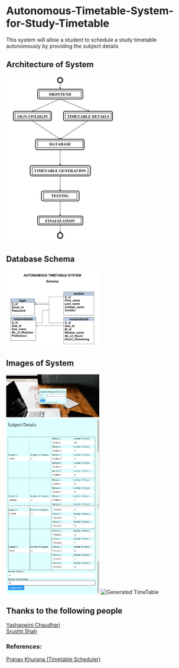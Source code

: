# Autonomous-Timetable-System-for-Study-Timetable
This system will allow a student to schedule a study timetable autonomously by providing the subject details

## Architecture of System
<img src="images/architecture.png" alt="Architecture"/>


## Database Schema
<img src="images/database_schema.png" alt="Schema" width="50%">

## Images of System
<img src="images/picture1.png" alt="Login" width="50%">
<img src="images/picture2.png" alt="Subject Details 1" width="50%">
<img src="images/picture3.png" alt="Subject Details 2" width="50%">
<img src="images/picture4.png" alt="Generated TimeTable" width="50%">

## Thanks to the following people
<a href="#">Yashaswini Chaudhari</a><br />
<a href="https://github.com/github36shah">Srushti Shah</a>

### References:
<a href="https://github.com/pranavkhurana/Time-table-scheduler">Pranav Khurana (Timetable Scheduler) </a>
